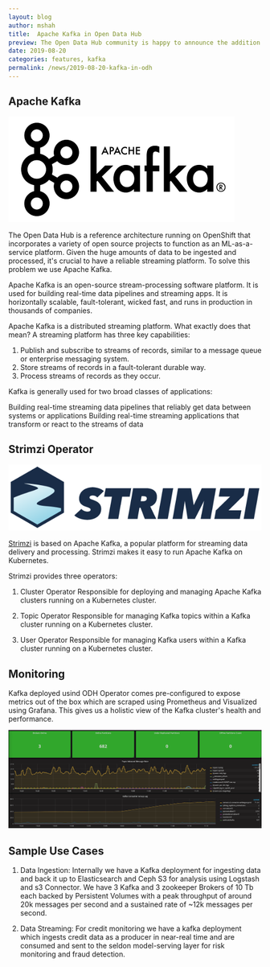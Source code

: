 ```yaml
---
layout: blog
author: mshah
title:  Apache Kafka in Open Data Hub
preview: The Open Data Hub community is happy to announce the addition of Apache Kafka to the Open Data Hub via Strimzi Operator. This makes deploying a message bus as a part of OpenDataHub a breeze.
date: 2019-08-20
categories: features, kafka
permalink: /news/2019-08-20-kafka-in-odh
---
```


Apache Kafka
------


![alt text](../../assets/img/posts/2019-08-20-kafka-in-odh/apache_kafka.png "Apache Kafka")

The Open Data Hub is a reference architecture running on OpenShift that incorporates a variety of open source projects to function as an ML-as-a-service platform. Given the huge amounts of data to be ingested and processed, it's crucial to have a reliable streaming platform. To solve this problem we use Apache Kafka.

Apache Kafka is an open-source stream-processing software platform. It is used for building real-time data pipelines and streaming apps. It is horizontally scalable, fault-tolerant, wicked fast, and runs in production in thousands of companies.

Apache Kafka is a distributed streaming platform. What exactly does that mean?
A streaming platform has three key capabilities:

1) Publish and subscribe to streams of records, similar to a message queue or enterprise messaging system.
2) Store streams of records in a fault-tolerant durable way.
3) Process streams of records as they occur.

Kafka is generally used for two broad classes of applications:

Building real-time streaming data pipelines that reliably get data between systems or applications
Building real-time streaming applications that transform or react to the streams of data



Strimzi Operator
------

![alt text](../../assets/img/posts/2019-08-20-kafka-in-odh/strimzi.png "Strimzi")

[Strimzi](https://strimzi.io/) is based on Apache Kafka, a popular platform for streaming data delivery and processing. Strimzi makes it easy to run Apache Kafka on Kubernetes.

Strimzi provides three operators:

1) Cluster Operator
Responsible for deploying and managing Apache Kafka clusters running on a Kubernetes cluster.

2) Topic Operator
Responsible for managing Kafka topics within a Kafka cluster running on a Kubernetes cluster.

3) User Operator
Responsible for managing Kafka users within a Kafka cluster running on a Kubernetes cluster.

Monitoring
------


Kafka deployed usind ODH Operator comes pre-configured to expose metrics out of the box which are scraped using Prometheus and Visualized using Grafana. This gives us a holistic view of the Kafka cluster's health and performance.

![alt text](../../assets/img/posts/2019-08-20-kafka-in-odh/kafka_metrics.png "Kafka Monitoring")

Sample Use Cases
------

1) Data Ingestion: Internally we have a Kafka deployment for ingesting data and back it up to Elasticsearch and Ceph S3 for analysis using Logstash and s3 Connector. We have 3 Kafka and 3 zookeeper Brokers of 10 Tb each backed by Persistent Volumes with a peak throughput of around 20k messages per second and a sustained rate of ~12k messages per second.

2) Data Streaming: For credit monitoring we have a kafka deployment which ingests credit data as a producer in near-real time and are consumed and sent to the seldon model-serving layer for risk monitoring and fraud detection.
